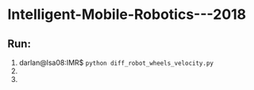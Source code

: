 # Intelligent-Mobile-Robotics---2018

## Run:

1. darlan@lsa08:IMR$ ```python diff_robot_wheels_velocity.py```
2. 
3. 
